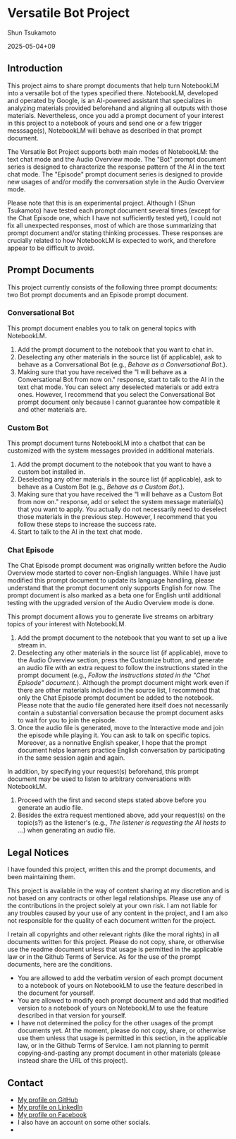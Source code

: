 # Versatile Bot Project

Shun Tsukamoto

2025-05-04+09

## Introduction

This project aims to share prompt documents that help turn NotebookLM into a versatile bot of the types specified there. NotebookLM, developed and operated by Google, is an AI-powered assistant that specializes in analyzing materials provided beforehand and aligning all outputs with those materials. Nevertheless, once you add a prompt document of your interest in this project to a notebook of yours and send one or a few trigger messsage(s), NotebookLM will behave as described in that prompt document.

The Versatile Bot Project supports both main modes of NotebookLM: the text chat mode and the Audio Overview mode. The "Bot" prompt document series is designed to characterize the response pattern of the AI in the text chat mode. The "Episode" prompt document series is designed to provide new usages of and/or modify the conversation style in the Audio Overview mode.

Please note that this is an experimental project. Although I (Shun Tsukamoto) have tested each prompt document several times (except for the Chat Episode one, which I have not sufficiently tested yet), I could not fix all unexpected responses, most of which are those summarizing that prompt document and/or stating thinking processes. These responses are crucially related to how NotebookLM is expected to work, and therefore appear to be difficult to avoid.

## Prompt Documents

This project currently consists of the following three prompt documents: two Bot prompt documents and an Episode prompt document.

### Conversational Bot

This prompt document enables you to talk on general topics with NotebookLM.
1. Add the prompt document to the notebook that you want to chat in.
2. Deselecting any other materials in the source list (if applicable), ask to behave as a Conversational Bot (e.g., *Behave as a Conversational Bot.*).
3. Making sure that you have received the "I will behave as a Conversational Bot from now on." response, start to talk to the AI in the text chat mode. You can select any deselected materials or add extra ones. However, I recommend that you select the Conversational Bot prompt document only because I cannot guarantee how compatible it and other materials are.

### Custom Bot

This prompt document turns NotebookLM into a chatbot that can be customized with the system messages provided in additional materials.
1. Add the prompt document to the notebook that you want to have a custom bot installed in.
2. Deselecting any other materials in the source list (if applicable), ask to behave as a Custom Bot (e.g., *Behave as a Custom Bot.*).
3. Making sure that you have received the "I will behave as a Custom Bot from now on." response, add or select the system message material(s) that you want to apply. You actually do not necessarily need to deselect those materials in the previous step. However, I recommend that you follow these steps to increase the success rate.
4. Start to talk to the AI in the text chat mode.

### Chat Episode

The Chat Episode prompt document was originally written before the Audio Overview mode started to cover non-English languages. While I have just modified this prompt document to update its language handling, please understand that the prompt document only supports English for now. The prompt document is also marked as a beta one for English until additional testing with the upgraded version of the Audio Overview mode is done.

This prompt document allows you to generate live streams on arbitrary topics of your interest with NotebookLM.
1. Add the prompt document to the notebook that you want to set up a live stream in.
2. Deselecting any other materials in the source list (if applicable), move to the Audio Overview section, press the Customize button, and generate an audio file with an extra request to follow the instructions stated in the prompt document (e.g., *Follow the instructions stated in the "Chat Episode" document.*). Although the prompt document might work even if there are other materials included in the source list, I recommend that only the Chat Episode prompt document be added to the notebook. Please note that the audio file generated here itself does not necessarily contain a substantial conversation because the prompt document asks to wait for you to join the episode.
3. Once the audio file is generated, move to the Interactive mode and join the episode while playing it. You can ask to talk on specific topics. Moreover, as a nonnative English speaker, I hope that the prompt document helps learners practice English conversation by participating in the same session again and again.

In addition, by specifying your request(s) beforehand, this prompt document may be used to listen to arbitrary conversations with NotebookLM.
1. Proceed with the first and second steps stated above before you generate an audio file.
2. Besides the extra request mentioned above, add your request(s) on the topic(s?) as the listener's (e.g., *The listener is requesting the AI hosts to ...*) when generating an audio file.

## Legal Notices

I have founded this project, written this and the prompt documents, and been maintaining them.

This project is available in the way of content sharing at my discretion and is not based on any contracts or other legal relationships. Please use any of the contributions in the project solely at your own risk. I am not liable for any troubles caused by your use of any content in the project, and I am also not responsible for the quality of each document written for the project.

I retain all copyrights and other relevant rights (like the moral rights) in all documents written for this project. Please do not copy, share, or otherwise use the readme document unless that usage is permitted in the applicable law or in the Github Terms of Service. As for the use of the prompt documents, here are the conditions.
- You are allowed to add the verbatim version of each prompt document to a notebook of yours on NotebookLM to use the feature described in the document for yourself.
- You are allowed to modify each prompt document and add that modified version to a notebook of yours on NotebookLM to use the feature described in that version for yourself.
- I have not determined the policy for the other usages of the prompt documents yet. At the moment, please do not copy, share, or otherwise use them unless that usage is permitted in this section, in the applicable law, or in the Github Terms of Service. I am not planning to permit copying-and-pasting any prompt document in other materials (please instead share the URL of this project).

## Contact

- [My profile on GitHub](https://github.com/shun0t)
- [My profile on LinkedIn](https://www.linkedin.com/in/shuntsukamoto)
- [My profile on Facebook](https://www.facebook.com/shun0t)
- I also have an account on some other socials.
- 
